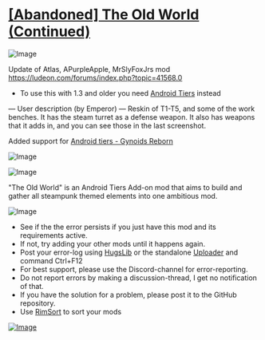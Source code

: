 # [[Abandoned] The Old World (Continued)](https://steamcommunity.com/sharedfiles/filedetails/?id=2109892552)

![Image](https://i.imgur.com/buuPQel.png)

Update of Atlas, APurpleApple, MrSlyFoxJrs mod
https://ludeon.com/forums/index.php?topic=41568.0

- To use this with 1.3 and older you need [Android Tiers](https://steamcommunity.com/sharedfiles/filedetails/?id=1386412863) instead

— User description (by Emperor) —
Reskin of T1-T5, and some of the work benches.
It has the steam turret as a defense weapon.
It also has weapons that it adds in, and you can see those in the last screenshot.

Added support for [Android tiers - Gynoids Reborn](https://steamcommunity.com/sharedfiles/filedetails/?id=2566107206)

![Image](https://i.imgur.com/3npT60J.png)
	
![Image](https://i.imgur.com/Z4GOv8H.png)

"The Old World" is an Android Tiers Add-on mod that aims to build and gather all steampunk themed elements into one ambitious mod.


![Image](https://i.imgur.com/PwoNOj4.png)



-  See if the the error persists if you just have this mod and its requirements active.
-  If not, try adding your other mods until it happens again.
-  Post your error-log using [HugsLib](https://steamcommunity.com/workshop/filedetails/?id=818773962) or the standalone [Uploader](https://steamcommunity.com/sharedfiles/filedetails/?id=2873415404) and command Ctrl+F12
-  For best support, please use the Discord-channel for error-reporting.
-  Do not report errors by making a discussion-thread, I get no notification of that.
-  If you have the solution for a problem, please post it to the GitHub repository.
-  Use [RimSort](https://github.com/RimSort/RimSort/releases/latest) to sort your mods

 

[![Image](https://img.shields.io/github/v/release/emipa606/TheOldWorld?label=latest%20version&style=plastic&color=9f1111&labelColor=black)](https://steamcommunity.com/sharedfiles/filedetails/changelog/2109892552)
